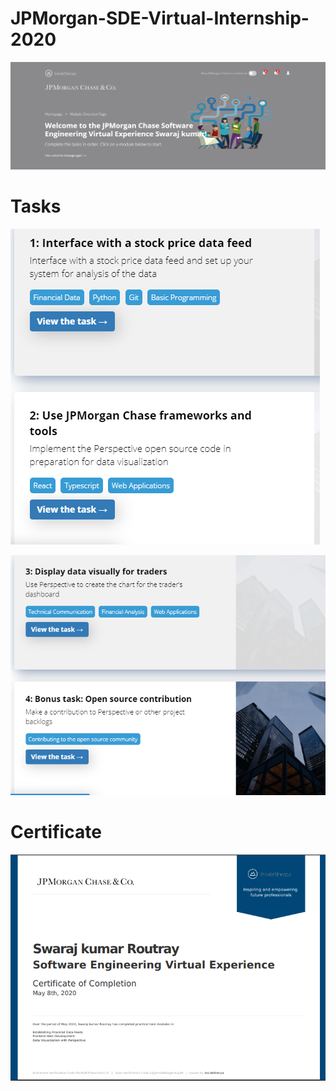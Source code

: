 # JPMorgan-SDE-Virtual-Internship-2020

![lins](https://github.com/swaraj961/JPMorgan-SDE-Virtual-Internship-2020/blob/master/images/Capture.PNG) 

# Tasks
![lins](https://github.com/swaraj961/JPMorgan-SDE-Virtual-Internship-2020/blob/master/images/task1-2.PNG) 



![lins](https://github.com/swaraj961/JPMorgan-SDE-Virtual-Internship-2020/blob/master/images/task3-4.PNG) 

# Certificate
![lins](https://github.com/swaraj961/JPMorgan-SDE-Virtual-Internship-2020/blob/master/images/certificate.PNG )
